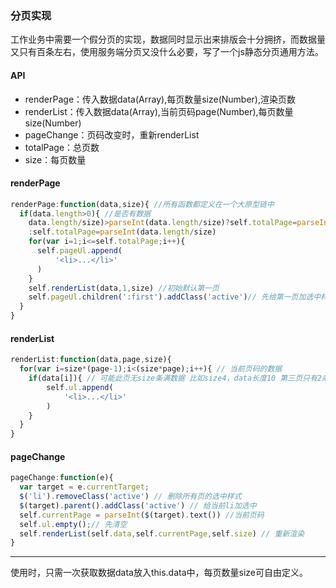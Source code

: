 ### 分页实现

工作业务中需要一个假分页的实现，数据同时显示出来排版会十分拥挤，而数据量又只有百条左右，使用服务端分页又没什么必要，写了一个js静态分页通用方法。

#### API

- renderPage：传入数据data(Array),每页数量size(Number),渲染页数
- renderList：传入数据data(Array),当前页码page(Number),每页数量size(Number)
- pageChange：页码改变时，重新renderList
- totalPage：总页数
- size：每页数量

#### renderPage

```javascript
renderPage:function(data,size){ //所有函数都定义在一个大原型链中
  if(data.length>0){ //是否有数据
    data.length/size)>parseInt(data.length/size)?self.totalPage=parseInt(data.length/size)+1
    :self.totalPage=parseInt(data.length/size)
    for(var i=1;i<=self.totalPage;i++){
      self.pageUl.append(
          '<li>...</li>'
      )
    }
    self.renderList(data,1,size) //初始默认第一页
    self.pageUl.children(':first').addClass('active')// 先给第一页加选中样式
  }
}
```

#### renderList

```javascript
renderList:function(data,page,size){
  for(var i=size*(page-1);i<(size*page);i++){ // 当前页码的数据
    if(data[i]){ // 可能此页无size条满数据 比如size4，data长度10 第三页只有2条
    	self.ul.append(
        	'<li>...</li>'
        )  
    }
  }
}
```

#### pageChange

```javascript
pageChange:function(e){
  var target = e.currentTarget;
  $('li').removeClass('active') // 删除所有页的选中样式
  $(target).parent().addClass('active') // 给当前li加选中
  self.currentPage = parseInt($(target).text()) //当前页码
  self.ul.empty();// 先清空
  self.renderList(self.data,self.currentPage,self.size) // 重新渲染
}
```



---



使用时，只需一次获取数据data放入this.data中，每页数量size可自由定义。